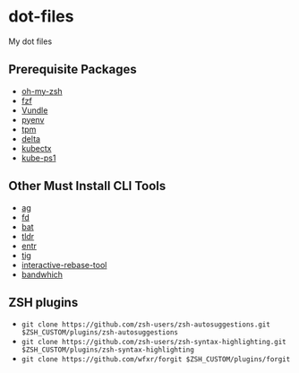 # dot-files

My dot files

## Prerequisite Packages

* [oh-my-zsh](https://github.com/robbyrussell/oh-my-zsh)
* [fzf](https://github.com/junegunn/fzf)
* [Vundle](https://github.com/VundleVim/Vundle.vim)
* [pyenv](https://github.com/pyenv/pyenv)
* [tpm](https://github.com/tmux-plugins/tpm)
* [delta](https://github.com/dandavison/delta)
* [kubectx](https://github.com/ahmetb/kubectx)
* [kube-ps1](https://github.com/jonmosco/kube-ps1)

## Other Must Install CLI Tools

* [ag](https://github.com/ggreer/the_silver_searcher)
* [fd](https://github.com/sharkdp/fd)
* [bat](https://github.com/sharkdp/bat)
* [tldr](https://github.com/tldr-pages/tldr)
* [entr](http://eradman.com/entrproject/)
* [tig](https://github.com/jonas/tig)
* [interactive-rebase-tool](https://github.com/MitMaro/git-interactive-rebase-tool)
* [bandwhich](https://github.com/imsnif/bandwhich)


## ZSH plugins

* `git clone https://github.com/zsh-users/zsh-autosuggestions.git $ZSH_CUSTOM/plugins/zsh-autosuggestions`
* `git clone https://github.com/zsh-users/zsh-syntax-highlighting.git $ZSH_CUSTOM/plugins/zsh-syntax-highlighting`
* `git clone https://github.com/wfxr/forgit $ZSH_CUSTOM/plugins/forgit`
